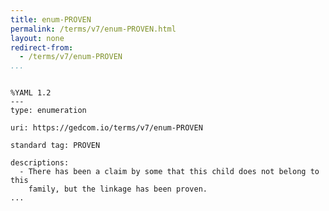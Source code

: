 ```yaml
---
title: enum-PROVEN
permalink: /terms/v7/enum-PROVEN.html
layout: none
redirect-from:
  - /terms/v7/enum-PROVEN
...
```


```

%YAML 1.2
---
type: enumeration

uri: https://gedcom.io/terms/v7/enum-PROVEN

standard tag: PROVEN

descriptions:
  - There has been a claim by some that this child does not belong to this
    family, but the linkage has been proven.
...

```
